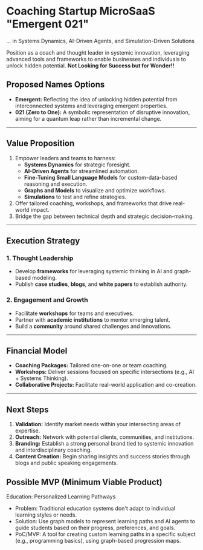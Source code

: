 # Coaching Startup MicroSaaS "Emergent 021"

... in Systems Dynamics, AI-Driven Agents, and Simulation-Driven Solutions

Position as a coach and thought leader in systemic innovation, leveraging advanced tools and frameworks to enable businesses and individuals to unlock hidden potential. **Not Looking for Success but for Wonder!!**

## **Proposed Names Options**
- **Emergent:** Reflecting the idea of unlocking hidden potential from interconnected systems and leveraging emergent properties.
- **021 (Zero to One):** A symbolic representation of disruptive innovation, aiming for a quantum leap rather than incremental change.


---

## **Value Proposition**

1. Empower leaders and teams to harness:
   - **Systems Dynamics** for strategic foresight.
   - **AI-Driven Agents** for streamlined automation.
   - **Fine-Tuning Small Language Models** for custom-data-based reasoning and execution.
   - **Graphs and Models** to visualize and optimize workflows.
   - **Simulations** to test and refine strategies.
2. Offer tailored coaching, workshops, and frameworks that drive real-world impact.
3. Bridge the gap between technical depth and strategic decision-making.

---

## **Execution Strategy**

### **1. Thought Leadership**

- Develop **frameworks** for leveraging systemic thinking in AI and graph-based modeling.
- Publish **case studies**, **blogs**, and **white papers** to establish authority.

### **2. Engagement and Growth**

- Facilitate **workshops** for teams and executives.
- Partner with **academic institutions** to mentor emerging talent.
- Build a **community** around shared challenges and innovations.

---

## **Financial Model**

- **Coaching Packages:** Tailored one-on-one or team coaching.
- **Workshops:** Deliver sessions focused on specific intersections (e.g., AI + Systems Thinking).
- **Collaborative Projects:** Facilitate real-world application and co-creation.

---

## **Next Steps**

1. **Validation:** Identify market needs within your intersecting areas of expertise.
2. **Outreach:** Network with potential clients, communities, and institutions.
3. **Branding:** Establish a strong personal brand tied to systemic innovation and interdisciplinary coaching.
4. **Content Creation:** Begin sharing insights and success stories through blogs and public speaking engagements.

## Possible MVP (Minimum Viable Product)
Education: Personalized Learning Pathways
- Problem: Traditional education systems don't adapt to individual learning styles or needs.
- Solution: Use graph models to represent learning paths and AI agents to guide students based on their progress, preferences, and goals.
- PoC/MVP: A tool for creating custom learning paths in a specific subject (e.g., programming basics), using graph-based progression maps.

<!-- 
# Startup MicroSaaS

Position as a leader in graph-based, AI-driven workflow automation, delivering disruptive innovation and creating meaningful impact. **Not just success, but Wonder!**

## **Proposed Names Options**
- **021 (Zero to One):** A symbolic representation of disruptive innovation, aiming for a quantum leap rather than incremental change.
- **Emergent:** Reflecting the idea of unlocking hidden potential from interconnected systems and leveraging emergent properties.

---

## **Value Proposition**

1. Employ **Graph Technologies** and **LLMs** to model and optimize workflows.
2. Provide **custom Micro-SaaS solutions** on a **pay-per-use model** for affordability.
3. Integrate with **India Stack** to serve industries like healthcare and education.
4. Build a **community-driven ecosystem**:
   - Engage interns for development and PoCs.
   - Offer opportunities for mid-career transitions.
   - Showcase innovations at startup accelerators.

---

## **Execution Strategy**

### **1. Strategic Differentiation**

- **Patents:** Protect unique graph-based automation techniques.
- **Niche Entry:** Launch with **1,000 paying SMEs** in healthcare and education.
- Deliver **hyper-personalized solutions**.

### **2. Technology Stack**

<TBD>
 - **Graph & AI:**
  - Use **LangGraph** for agent workflows.
  - Integrate **Hugging Face LLMs** for decision-making.
  - Use **Neo4j** for modeling dependencies.
- **Scalable Infra:** Deploy on **AWS/GCP/Azure**.
- **India Stack Plugins:** Enable Aadhaar, UPI, DigiLocker integration.

### **3. Community & Growth**

- **Engagement:** Partner with universities for hackathons and internships.
- **Thought Leadership:** Publish blogs and white papers showcasing PoCs.
- **Accelerators:** Join startup programs for funding and mentorship.

---

## **Financial Model**

- **Pricing:** Charge per API call or agent usage.
- **Revenue Streams:**
  - Core Micro-SaaS platform.
  - Custom enterprise solutions.
  - Training and workshops.

---

## **Next Steps**

1. **Validation:** Research demands like healthcare compliance workflows; demo MVPs.
2. **Team:** Solo, if needed a small team. 
3. **PoCs:** Start with niche workflows like hospital insurance claims.
4. **Branding:** Emphasize innovation and emergent design principles.
5. **Product Fit:** Align solutions with IKIGAI, pain points, and niche needs.
 -->
